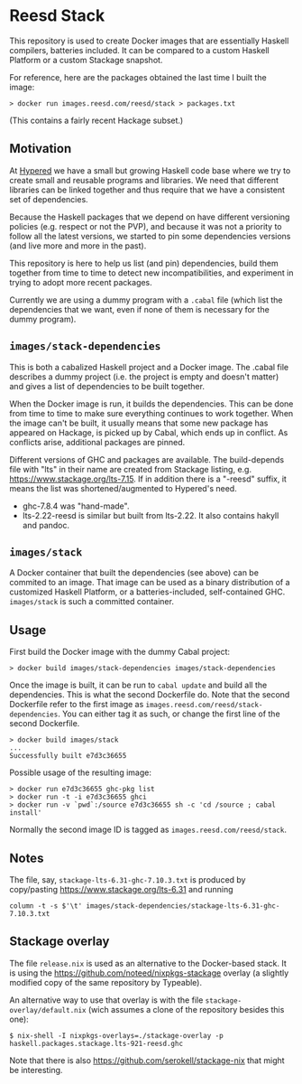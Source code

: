 # Reesd Stack

This repository is used to create Docker images that are essentially Haskell
compilers, batteries included. It can be compared to a custom Haskell Platform
or a custom Stackage snapshot.

For reference, here are the packages obtained the last time I built the image:

    > docker run images.reesd.com/reesd/stack > packages.txt

(This contains a fairly recent Hackage subset.)


## Motivation

At [Hypered](https://hypered.io) we have a small but growing Haskell code base
where we try to create small and reusable programs and libraries. We need that
different libraries can be linked together and thus require that we have a
consistent set of dependencies.

Because the Haskell packages that we depend on have different versioning
policies (e.g. respect or not the PVP), and because it was not a priority to
follow all the latest versions, we started to pin some dependencies versions
(and live more and more in the past).

This repository is here to help us list (and pin) dependencies, build them
together from time to time to detect new incompatibilities, and experiment in
trying to adopt more recent packages.

Currently we are using a dummy program with a `.cabal` file (which list the
dependencies that we want, even if none of them is necessary for the dummy
program).


## `images/stack-dependencies`

This is both a cabalized Haskell project and a Docker image. The .cabal file
describes a dummy project (i.e. the project is empty and doesn't matter) and
gives a list of dependencies to be built together.

When the Docker image is run, it builds the dependencies. This can be done
from time to time to make sure everything continues to work together. When the
image can't be built, it usually means that some new package has appeared on
Hackage, is picked up by Cabal, which ends up in conflict. As conflicts arise,
additional packages are pinned.

Different versions of GHC and packages are available. The build-depends file
with "lts" in their name are created from Stackage listing, e.g.
https://www.stackage.org/lts-7.15. If in addition there is a "-reesd" suffix,
it means the list was shortened/augmented to Hypered's need.

- ghc-7.8.4 was "hand-made".
- lts-2.22-reesd is similar but built from lts-2.22. It also contains hakyll
  and pandoc.


## `images/stack`

A Docker container that built the dependencies (see above) can be commited to
an image. That image can be used as a binary distribution of a customized
Haskell Platform, or a batteries-included, self-contained GHC. `images/stack`
is such a committed container.


## Usage

First build the Docker image with the dummy Cabal project:

    > docker build images/stack-dependencies images/stack-dependencies

Once the image is built, it can be run to `cabal update` and build all the
dependencies. This is what the second Dockerfile do. Note that the second
Dockerfile refer to the first image as
`images.reesd.com/reesd/stack-dependencies`. You can either tag it as such, or
change the first line of the second Dockerfile.

    > docker build images/stack
    ...
    Successfully built e7d3c36655

Possible usage of the resulting image:

    > docker run e7d3c36655 ghc-pkg list
    > docker run -t -i e7d3c36655 ghci
    > docker run -v `pwd`:/source e7d3c36655 sh -c 'cd /source ; cabal install'

Normally the second image ID is tagged as `images.reesd.com/reesd/stack`.

## Notes

The file, say, `stackage-lts-6.31-ghc-7.10.3.txt` is produced by copy/pasting https://www.stackage.org/lts-6.31 and running

```
column -t -s $'\t' images/stack-dependencies/stackage-lts-6.31-ghc-7.10.3.txt
```


## Stackage overlay

The file `release.nix` is used as an alternative to the Docker-based stack.  It
is using the https://github.com/noteed/nixpkgs-stackage overlay (a slightly
modified copy of the same repository by Typeable).

An alternative way to use that overlay is with the file
`stackage-overlay/default.nix` (wich assumes a clone of the repository besides
this one):

```
$ nix-shell -I nixpkgs-overlays=./stackage-overlay -p haskell.packages.stackage.lts-921-reesd.ghc
```

Note that there is also https://github.com/serokell/stackage-nix that might be
interesting.
